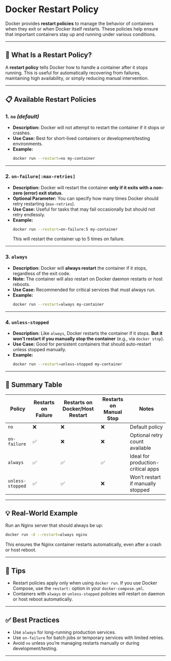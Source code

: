 
# Docker Restart Policy

Docker provides **restart policies** to manage the behavior of containers when they exit or when Docker itself restarts. These policies help ensure that important containers stay up and running under various conditions.

---

## 🔁 What Is a Restart Policy?

A **restart policy** tells Docker how to handle a container after it stops running. This is useful for automatically recovering from failures, maintaining high availability, or simply reducing manual intervention.

---

## 📋 Available Restart Policies

### 1. `no` *(default)*

- **Description:** Docker will not attempt to restart the container if it stops or crashes.
- **Use Case:** Best for short-lived containers or development/testing environments.
- **Example:**
  ```bash
  docker run --restart=no my-container
  ```

---

### 2. `on-failure[:max-retries]`

- **Description:** Docker will restart the container **only if it exits with a non-zero (error) exit status**.
- **Optional Parameter:** You can specify how many times Docker should retry restarting (`max-retries`).
- **Use Case:** Useful for tasks that may fail occasionally but should not retry endlessly.
- **Example:**
  ```bash
  docker run --restart=on-failure:5 my-container
  ```
  This will restart the container up to 5 times on failure.

---

### 3. `always`

- **Description:** Docker will **always restart** the container if it stops, regardless of the exit code.
- **Note:** The container will also restart on Docker daemon restarts or host reboots.
- **Use Case:** Recommended for critical services that must always run.
- **Example:**
  ```bash
  docker run --restart=always my-container
  ```

---

### 4. `unless-stopped`

- **Description:** Like `always`, Docker restarts the container if it stops. **But it won’t restart if you manually stop the container** (e.g., via `docker stop`).
- **Use Case:** Good for persistent containers that should auto-restart unless stopped manually.
- **Example:**
  ```bash
  docker run --restart=unless-stopped my-container
  ```

---

## 🧠 Summary Table

| Policy            | Restarts on Failure | Restarts on Docker/Host Restart | Restarts on Manual Stop | Notes                                |
|-------------------|---------------------|----------------------------------|--------------------------|--------------------------------------|
| `no`              | ❌                  | ❌                               | ❌                       | Default policy                       |
| `on-failure`      | ✅                  | ❌                               | ❌                       | Optional retry count available       |
| `always`          | ✅                  | ✅                               | ✅                       | Ideal for production-critical apps   |
| `unless-stopped`  | ✅                  | ✅                               | ❌                       | Won’t restart if manually stopped    |

---

## 💡 Real-World Example

Run an Nginx server that should always be up:

```bash
docker run -d --restart=always nginx
```

This ensures the Nginx container restarts automatically, even after a crash or host reboot.

---

## 📝 Tips

- Restart policies apply only when using `docker run`. If you use Docker Compose, use the `restart:` option in your `docker-compose.yml`.
- Containers with `always` or `unless-stopped` policies will restart on daemon or host reboot automatically.

---

## ✅ Best Practices

- Use `always` for long-running production services.
- Use `on-failure` for batch jobs or temporary services with limited retries.
- Avoid `no` unless you’re managing restarts manually or during development/testing.

---
